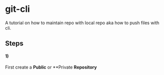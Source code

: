 # git-cli
A tutorial on how to maintain repo with local repo aka how to push files with cli.

## Steps  

#### 1)
  First create a **Public** or **Private **Repository** 